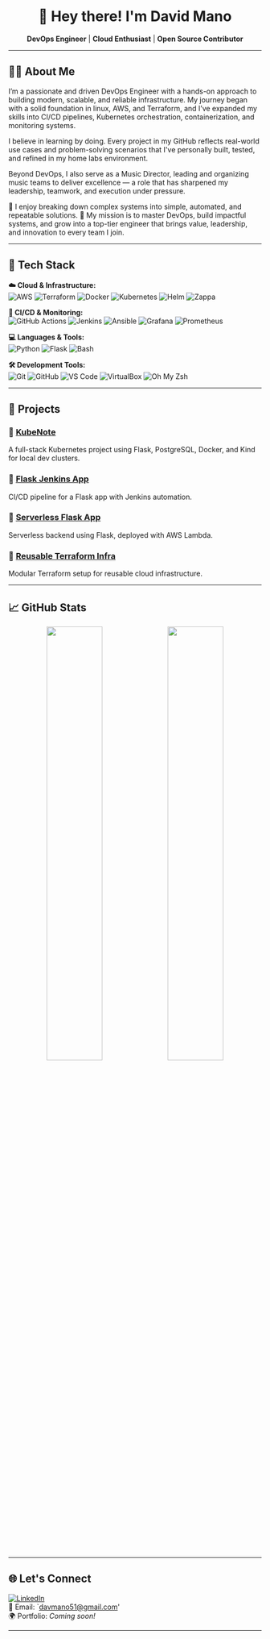 <h1 align="center">👋 Hey there! I'm David Mano</h1>

<p align="center">
  <b>DevOps Engineer</b> | <b>Cloud Enthusiast</b> | <b>Open Source Contributor</b>
</p>

---

## 🧑‍💻 About Me
I’m a passionate and driven DevOps Engineer with a hands-on approach to building modern, scalable, and reliable infrastructure. My journey began with a solid foundation in linux, AWS, and Terraform, and I’ve expanded my skills into CI/CD pipelines, Kubernetes orchestration, containerization, and monitoring systems.

I believe in learning by doing. Every project in my GitHub reflects real-world use cases and problem-solving scenarios that I've personally built, tested, and refined in my home labs environment.

Beyond DevOps, I also serve as a Music Director, leading and organizing music teams to deliver excellence — a role that has sharpened my leadership, teamwork, and execution under pressure.

🔧 I enjoy breaking down complex systems into simple, automated, and repeatable solutions.
🎯 My mission is to master DevOps, build impactful systems, and grow into a top-tier engineer that brings value, leadership, and innovation to every team I join.

---

## 🧰 Tech Stack

**☁️ Cloud & Infrastructure:**  
![AWS](https://img.shields.io/badge/AWS-232F3E?style=flat&logo=amazon-aws&logoColor=white)
![Terraform](https://img.shields.io/badge/Terraform-7B42BC?style=flat&logo=terraform&logoColor=white)
![Docker](https://img.shields.io/badge/Docker-2496ED?style=flat&logo=docker&logoColor=white)
![Kubernetes](https://img.shields.io/badge/Kubernetes-326CE5?style=flat&logo=kubernetes&logoColor=white)
![Helm](https://img.shields.io/badge/Helm-0F1689?style=flat&logo=helm&logoColor=white)
![Zappa](https://img.shields.io/badge/Zappa-000000?style=flat&logo=python&logoColor=white)

**🔁 CI/CD & Monitoring:**  
![GitHub Actions](https://img.shields.io/badge/GitHub%20Actions-2088FF?style=flat&logo=github-actions&logoColor=white)
![Jenkins](https://img.shields.io/badge/Jenkins-D24939?style=flat&logo=jenkins&logoColor=white)
![Ansible](https://img.shields.io/badge/Ansible-EE0000?style=flat&logo=ansible&logoColor=white)
![Grafana](https://img.shields.io/badge/Grafana-F46800?style=flat&logo=grafana&logoColor=white)
![Prometheus](https://img.shields.io/badge/Prometheus-E6522C?style=flat&logo=prometheus&logoColor=white)

**💻 Languages & Tools:**  
![Python](https://img.shields.io/badge/Python-3776AB?style=flat&logo=python&logoColor=white)
![Flask](https://img.shields.io/badge/Flask-000000?style=flat&logo=flask&logoColor=white)
![Bash](https://img.shields.io/badge/Bash-4EAA25?style=flat&logo=gnu-bash&logoColor=white)

**🛠 Development Tools:**  
![Git](https://img.shields.io/badge/Git-F05032?style=flat&logo=git&logoColor=white)
![GitHub](https://img.shields.io/badge/GitHub-181717?style=flat&logo=github&logoColor=white)
![VS Code](https://img.shields.io/badge/VS%20Code-007ACC?style=flat&logo=visual-studio-code&logoColor=white)
![VirtualBox](https://img.shields.io/badge/VirtualBox-183A61?style=flat&logo=virtualbox&logoColor=white)
![Oh My Zsh](https://img.shields.io/badge/Oh%20My%20Zsh-1A2C34?style=flat&logo=gnu-bash&logoColor=white)



---

## 🚀 Projects

### 📌 [KubeNote](https://github.com/davmano/kubenote)
A full-stack Kubernetes project using Flask, PostgreSQL, Docker, and Kind for local dev clusters.

### 📌 [Flask Jenkins App](https://github.com/davmano/flask-jenkins-aut-app)
CI/CD pipeline for a Flask app with Jenkins automation.

### 📌 [Serverless Flask App](https://github.com/davmano/flask-serverless)
Serverless backend using Flask, deployed with AWS Lambda.

### 📌 [Reusable Terraform Infra](https://github.com/davmano/terra-reusable-infra)
Modular Terraform setup for reusable cloud infrastructure.

---

## 📈 GitHub Stats

<p align="center">
  <img src="https://github-readme-stats.vercel.app/api?username=davmano&show_icons=true&theme=github_dark" width="47%" />
  <img src="https://github-readme-streak-stats.herokuapp.com/?user=davmano&theme=github-dark-blue" width="47%" />
</p>

---

## 🌐 Let's Connect

[![LinkedIn](https://img.shields.io/badge/LinkedIn-blue?style=flat&logo=linkedin&logoColor=white)](https://linkedin.com/in/davmano)  
📧 Email: `davmano51@gmail.com'  
🌍 Portfolio: *Coming soon!*

---
